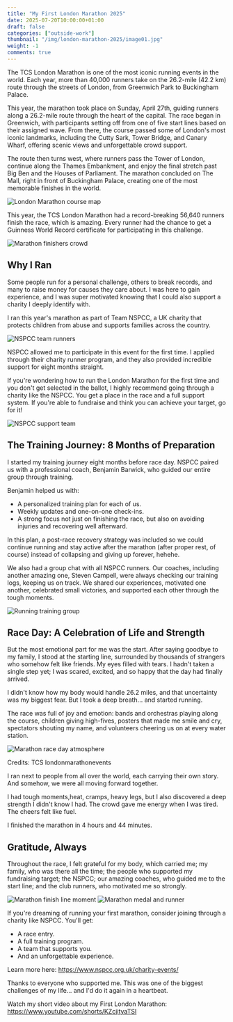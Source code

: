 ```yaml
---
title: "My First London Marathon 2025"
date: 2025-07-20T10:00:00+01:00
draft: false
categories: ["outside-work"]
thumbnail: "/img/london-marathon-2025/image01.jpg"
weight: -1 
comments: true
---
```


The TCS London Marathon is one of the most iconic running events in the world. Each year, more than 40,000 runners take on the 26.2-mile (42.2 km) route through the streets of London, from Greenwich Park to Buckingham Palace.

This year, the marathon took place on Sunday, April 27th, guiding runners along a 26.2-mile route through the heart of the capital. The race began in Greenwich, with participants setting off from one of five start lines based on their assigned wave. From there, the course passed some of London's most iconic landmarks, including the Cutty Sark, Tower Bridge, and Canary Wharf, offering scenic views and unforgettable crowd support.

The route then turns west, where runners pass the Tower of London, continue along the Thames Embankment, and enjoy the final stretch past Big Ben and the Houses of Parliament. The marathon concluded on The Mall, right in front of Buckingham Palace, creating one of the most memorable finishes in the world.

![London Marathon course map](/img/london-marathon-2025/image01.jpg)

This year, the TCS London Marathon had a record-breaking 56,640 runners finish the race, which is amazing. Every runner had the chance to get a Guinness World Record certificate for participating in this challenge.

![Marathon finishers crowd](/img/london-marathon-2025/image02.jpg)


## Why I Ran

Some people run for a personal challenge, others to break records, and many to raise money for causes they care about. I was here to gain experience, and I was super motivated knowing that I could also support a charity I deeply identify with.

I ran this year's marathon as part of Team NSPCC, a UK charity that protects children from abuse and supports families across the country.

![NSPCC team runners](/img/london-marathon-2025/image03.jpg)

NSPCC allowed me to participate in this event for the first time. I applied through their charity runner program, and they also provided incredible support for eight months straight.

If you're wondering how to run the London Marathon for the first time and you don't get selected in the ballot, I highly recommend going through a charity like the NSPCC. You get a place in the race and a full support system. If you're able to fundraise and think you can achieve your target, go for it!

![NSPCC support team](/img/london-marathon-2025/image04.jpg)

## The Training Journey: 8 Months of Preparation

I started my training journey eight months before race day. NSPCC paired us with a professional coach, Benjamin Barwick, who guided our entire group through training.

Benjamin helped us with:
*   A personalized training plan for each of us.
*   Weekly updates and one-on-one check-ins.
*   A strong focus not just on finishing the race, but also on avoiding injuries and recovering well afterward.

In this plan, a post-race recovery strategy was included so we could continue running and stay active after the marathon (after proper rest, of course) instead of collapsing and giving up forever, hehehe.

We also had a group chat with all NSPCC runners. Our coaches, including another amazing one, Steven Campell, were always checking our training logs, keeping us on track. We shared our experiences, motivated one another, celebrated small victories, and supported each other through the tough moments.

![Running training group](/img/london-marathon-2025/image05.jpg)

## Race Day: A Celebration of Life and Strength

But the most emotional part for me was the start. After saying goodbye to my family, I stood at the starting line, surrounded by thousands of strangers who somehow felt like friends. My eyes filled with tears. I hadn't taken a single step yet; I was scared, excited, and so happy that the day had finally arrived.

I didn't know how my body would handle 26.2 miles, and that uncertainty was my biggest fear. But I took a deep breath... and started running.

The race was full of joy and emotion: bands and orchestras playing along the course, children giving high-fives, posters that made me smile and cry, spectators shouting my name, and volunteers cheering us on at every water station.

![Marathon race day atmosphere](/img/london-marathon-2025/image06.jpg)

Credits: TCS londonmarathonevents

I ran next to people from all over the world, each carrying their own story. And somehow, we were all moving forward together.

I had tough moments,heat, cramps, heavy legs, but I also discovered a deep strength I didn't know I had. The crowd gave me energy when I was tired. The cheers felt like fuel.

I finished the marathon in 4 hours and 44 minutes.

## Gratitude, Always

Throughout the race, I felt grateful for my body, which carried me; my family, who was there all the time; the people who supported my fundraising target; the NSPCC; our amazing coaches, who guided me to the start line; and the club runners, who motivated me so strongly.

![Marathon finish line moment](/img/london-marathon-2025/image07.png)
![Marathon medal and runner](/img/london-marathon-2025/image08.jpg)

If you're dreaming of running your first marathon, consider joining through a charity like NSPCC. You'll get:
*   A race entry.
*   A full training program.
*   A team that supports you.
*   And an unforgettable experience.

Learn more here: https://www.nspcc.org.uk/charity-events/

Thanks to everyone who supported me. This was one of the biggest challenges of my life... and I'd do it again in a heartbeat.

Watch my short video about my First London Marathon: https://www.youtube.com/shorts/KZcjityaTSI
